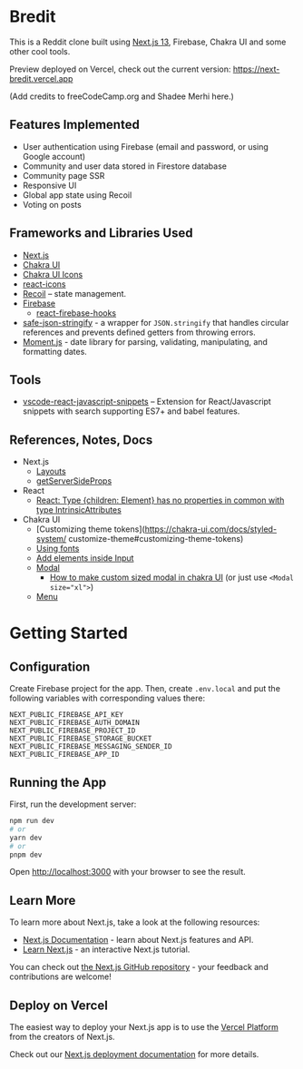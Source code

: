 # Bredit

This is a Reddit clone built using [Next.js 13](https://nextjs.org/), Firebase, Chakra UI and some other cool tools.

Preview deployed on Vercel, check out the current version: https://next-bredit.vercel.app

(Add credits to freeCodeCamp.org and Shadee Merhi here.)

## Features Implemented

- User authentication using Firebase (email and password, or using Google account)
- Community and user data stored in Firestore database
- Community page SSR
- Responsive UI
- Global app state using Recoil
- Voting on posts

## Frameworks and Libraries Used

- [Next.js](https://nextjs.org/)
- [Chakra UI](https://chakra-ui.com/)
- [Chakra UI Icons](https://chakra-ui.com/getting-started/cra-guide#using-chakra-icons)
- [react-icons](https://www.npmjs.com/package/react-icons)
- [Recoil](https://recoiljs.org/) – state management.
- [Firebase](https://console.firebase.google.com/)
  - [react-firebase-hooks](https://www.npmjs.com/package/react-firebase-hooks)
- [safe-json-stringify](https://www.npmjs.com/package/safe-json-stringify) - a wrapper for `JSON.stringify` that handles circular references and prevents defined getters from throwing errors.
- [Moment.js](https://www.npmjs.com/package/moment) - date library for parsing, validating, manipulating, and formatting dates.

## Tools

- [vscode-react-javascript-snippets](https://github.com/ults-io/vscode-react-javascript-snippets) – Extension for React/Javascript snippets with search supporting ES7+ and babel features.

## References, Notes, Docs

- Next.js
  - [Layouts](https://nextjs.org/docs/app/building-your-application/routing/pages-and-layouts#layouts)
  - [getServerSideProps](https://nextjs.org/docs/pages/building-your-application/data-fetching/get-server-side-props)
- React
  - [React: Type {children: Element} has no properties in common with type IntrinsicAttributes](https://bobbyhadz.com/blog/react-type-children-has-no-properties-in-common)
- Chakra UI
  - [Customizing theme tokens](https://chakra-ui.com/docs/styled-system/
    customize-theme#customizing-theme-tokens)
  - [Using fonts](https://chakra-ui.com/community/recipes/using-fonts)
  - [Add elements inside Input](https://chakra-ui.com/docs/components/input/usage#add-elements-inside-input)
  - [Modal](https://chakra-ui.com/docs/components/modal/usage#usage)
    - [How to make custom sized modal in chakra UI](https://stackoverflow.com/questions/70040397/how-to-make-custom-sized-modal-in-chakra-ui) (or just use `<Modal size="xl">`)
  - [Menu](https://chakra-ui.com/docs/components/menu/usage#usage)

# Getting Started

## Configuration

Create Firebase project for the app. Then, create `.env.local` and put the following variables with corresponding values there:

```
NEXT_PUBLIC_FIREBASE_API_KEY
NEXT_PUBLIC_FIREBASE_AUTH_DOMAIN
NEXT_PUBLIC_FIREBASE_PROJECT_ID
NEXT_PUBLIC_FIREBASE_STORAGE_BUCKET
NEXT_PUBLIC_FIREBASE_MESSAGING_SENDER_ID
NEXT_PUBLIC_FIREBASE_APP_ID
```

## Running the App

First, run the development server:

```bash
npm run dev
# or
yarn dev
# or
pnpm dev
```

Open [http://localhost:3000](http://localhost:3000) with your browser to see the result.

## Learn More

To learn more about Next.js, take a look at the following resources:

- [Next.js Documentation](https://nextjs.org/docs) - learn about Next.js features and API.
- [Learn Next.js](https://nextjs.org/learn) - an interactive Next.js tutorial.

You can check out [the Next.js GitHub repository](https://github.com/vercel/next.js/) - your feedback and contributions are welcome!

## Deploy on Vercel

The easiest way to deploy your Next.js app is to use the [Vercel Platform](https://vercel.com/new?utm_medium=default-template&filter=next.js&utm_source=create-next-app&utm_campaign=create-next-app-readme) from the creators of Next.js.

Check out our [Next.js deployment documentation](https://nextjs.org/docs/deployment) for more details.
